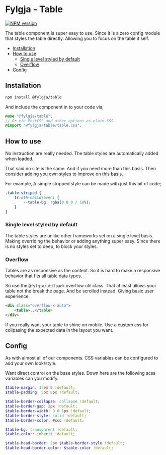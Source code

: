 # Fylgja - Table

[![NPM version](https://img.shields.io/npm/v/@fylgja/table.svg)](https://www.npmjs.org/package/@fylgja/table)

The table component is super easy to use.
Since it is a zero config module that styles the table directly.
Allowing you to focus on the table it self.

- [Installation](#installation)
- [How to use](#how-to-use)
  - [Single level styled by default](#single-level-styled-by-default)
  - [Overflow](#overflow)
- [Config](#config)

## Installation

```bash
npm install @fylgja/table
```

And include the component in to your code via;

```scss
@use "@fylgja/table";
// Or via PostCSS and other options as plain CSS
@import "@fylgja/table/table.css";
```

## How to use

No instruction are really needed.
The table styles are automatically added when loaded.

That said no site is the same.
And if you need more than this basis.
Then consider adding you own styles to improve on this basis.

For example,
A simple stripped style can be made with just this bit of code;

```scss
.table-striped {
    tr:nth-child(even) {
        --table-bg: rgba(0 0 0 / 10%);
    }
}
```

### Single level styled by default

The table styles are unlike other frameworks set on a single level basis.
Making overriding the behavior or adding anything super easy.
Since there is no styles set to deep, to block your styles.

### Overflow

Tables are as responsive as the content.
So it is hard to make a responsive behavior that fits all table data types.

So use the `@fylgja/utilpack` overflow util class.
That at least allows your table not the break the page.
And be scrolled instead.
Giving basic user experience.

```html
<div class="overflow-x-auto">
    <table>..</table>
</div>
```

If you really want your table to shine on mobile.
Use a custom css for collpasing the expected data in the layout you want.

## Config

As with almost all of our components.
CSS variables can be configured to add your own look/style.

Want direct control on the base styles.
Down here are the following scss variables can you modify.

```scss
$table-margin: 1rem 0 !default;
$table-padding: 5px 8px !default;

$table-border-collapse: collapse !default;
$table-border-gap: 2px !default;
$table-border-width: 0 0 1px !default;
$table-border-style: solid !default;
$table-border-color: #ccc !default;

$table-bg: transparent !default;
$table-color: inherit !default;

$table-head-border: 2px $table-border-style !default;
$table-head-border-color: $table-color !default;
```

